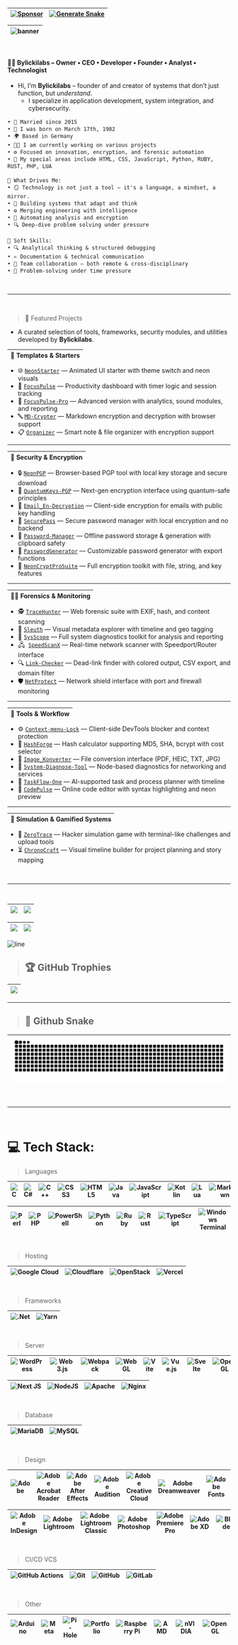 | [![Sponsor](https://img.shields.io/badge/%F0%9F%92%96-Sponsor-ff69b4?style=flat-square)](https://github.com/sponsors/bylickilabs)  | [![Generate Snake](https://github.com/bylickilabs/bylickilabs/actions/workflows/snake.yml/badge.svg)](https://github.com/bylickilabs/bylickilabs/actions/workflows/snake.yml) |
|---|---|

|![banner](https://github.com/user-attachments/assets/2e838a14-2ee8-40d8-8990-10b8334c2f99)|
|---|

<!-- |<img src="https://komarev.com/ghpvc/?username=bylickilabs&label=Profile%20views&color=0e75b6&style=flat" alt="bylickilabs" />|
|---|

> ## 🌐 Socials: 
|<a href="https://twitter.com/bylickilab5" target="blank"><img align="center" src="https://raw.githubusercontent.com/rahuldkjain/github-profile-readme-generator/master/src/images/icons/Social/twitter.svg" alt="bylickilab5" height="30" width="40" /></a>|[![Discord](https://img.shields.io/badge/Discord-%237289DA.svg?logo=discord&logoColor=white)](https://discord.gg/mpz2hJ6PM6) |[![Facebook](https://img.shields.io/badge/Facebook-%231877F2.svg?logo=Facebook&logoColor=white)](https://facebook.com/bylickilabs) |[![Instagram](https://img.shields.io/badge/Instagram-%23E4405F.svg?logo=Instagram&logoColor=white)](https://instagram.com/b.y.l.i.c.k.i.l.a.b.s) |[![YouTube](https://img.shields.io/badge/YouTube-%23FF0000.svg?logo=YouTube&logoColor=white)](https://youtube.com/@AlphaCorpDevs) |[![Codepen](https://img.shields.io/badge/Codepen-000000?style=for-the-badge&logo=codepen&logoColor=white)](https://codepen.io/AlphaDevelopment)| <a href="https://dev.to/bylickilabs" target="blank"><img align="center" src="https://raw.githubusercontent.com/rahuldkjain/github-profile-readme-generator/master/src/images/icons/Social/devto.svg" alt="bylickilabs" height="30" width="40" /></a>| 
|---|---|---|---|---|---|---|

|[Discord for our FiveM - GTAV Server](https://discord.gg/8CSVNswc)|[NEW GTAV Forum](https://gtav-nexus.de)|
|---|---|
-->
<br>

#### 👨‍💻 Bylickilabs – Owner • CEO • Developer • Founder • Analyst • Technologist

- Hi, I’m **Bylickilabs** – founder of and creator of systems that don’t just function, but *understand*. 
  - I specialize in application development, system integration, and cybersecurity.

```yarn
• 💍 Married since 2015
• 👶 I was born on March 17th, 1982
• 🌍 Based in Germany
• 👨‍💻 I am currently working on various projects
• ⚙️ Focused on innovation, encryption, and forensic automation
• 🚧 My special areas include HTML, CSS, JavaScript, Python, RUBY, RUST, PHP, LUA

🌟 What Drives Me:
• 🪞 Technology is not just a tool – it's a language, a mindset, a mirror.
• 🧠 Building systems that adapt and think  
• ⚙️ Merging engineering with intelligence  
• 🧩 Automating analysis and encryption  
• 🔍 Deep-dive problem solving under pressure  

🤝 Soft Skills:
• 🔍 Analytical thinking & structured debugging  
• ✍️ Documentation & technical communication  
• 🤝 Team collaboration – both remote & cross-disciplinary  
• 🧩 Problem-solving under time pressure
```

<br>

---

<br>

> 🚀 Featured Projects
  - A curated selection of tools, frameworks, security modules, and utilities developed by **Bylickilabs**.

|🧩 Templates & Starters|
|---|

- 🌐 [`NeonStarter`](https://github.com/bylickilabs/neonstarter) — Animated UI starter with theme switch and neon visuals
- 🧠 [`FocusPulse`](https://github.com/bylickilabs/focuspulse) — Productivity dashboard with timer logic and session tracking
- 💼 [`FocusPulse-Pro`](https://github.com/bylickilabs/focuspulse-pro) — Advanced version with analytics, sound modules, and reporting
- 🔤 [`MD-Crypter`](https://github.com/bylickilabs/md-crypter) — Markdown encryption and decryption with browser support
- 📋 [`Organizer`](https://github.com/bylickilabs/organizer) — Smart note & file organizer with encryption support

---

|🔐 Security & Encryption|
|---|

- 🔒 [`NeonPGP`](https://github.com/bylickilabs/neonpgp) — Browser-based PGP tool with local key storage and secure download
- 🧬 [`QuantumKeys-PGP`](https://github.com/bylickilabs/quantumkeys-pgp) — Next-gen encryption interface using quantum-safe principles
- 📧 [`Email_En-Decryption`](https://github.com/bylickilabs/email-en-decryption) — Client-side encryption for emails with public key handling
- 🔐 [`SecurePass`](https://github.com/bylickilabs/securepass) — Secure password manager with local encryption and no backend
- 🧿 [`Password-Manager`](https://github.com/bylickilabs/password-manager) — Offline password storage & generation with clipboard safety
- 🔁 [`PasswordGenerator`](https://github.com/bylickilabs/passwordgenerator) — Customizable password generator with export functions
- 🔐 [`NeonCryptProSuite`](https://github.com/bylickilabs/neoncryptprosuite) — Full encryption toolkit with file, string, and key features

---

|🕵️‍♂️ Forensics & Monitoring|
|---|

- 🕵️ [`TraceHunter`](https://github.com/bylickilabs/tracehunter) — Web forensic suite with EXIF, hash, and content scanning
- 🔎 [`Sleuth`](https://github.com/bylickilabs/sleuth) — Visual metadata explorer with timeline and geo tagging
- 🧮 [`SysScope`](https://github.com/bylickilabs/sysscope) — Full system diagnostics toolkit for analysis and reporting
- 🖧 &nbsp;[`SpeedScanX`](https://github.com/bylickilabs/speedscanx) — Real-time network scanner with Speedport/Router interface
- 🔍 [`Link-Checker`](https://github.com/bylickilabs/link-checker) — Dead-link finder with colored output, CSV export, and domain filter
- 🛡️ [`NetProtect`](https://github.com/bylickilabs/netprotect) — Network shield interface with port and firewall monitoring

---

|🧠 Tools & Workflow|
|---|

- ⚙️ [`Context-menu-Lock`](https://github.com/bylickilabs/context-menu-lock) — Client-side DevTools blocker and context protection
- 🧰 [`HashForge`](https://github.com/bylickilabs/hashforge) — Hash calculator supporting MD5, SHA, bcrypt with cost selector
- 📂 [`Image_Konverter`](https://github.com/bylickilabs/image-konverter) — File conversion interface (PDF, HEIC, TXT, JPG)
- 🔄 [`System-Diagnose-Tool`](https://github.com/bylickilabs/system-diagnose-tool) — Node-based diagnostics for networking and services
- 🧠 [`TaskFlow-One`](https://github.com/bylickilabs/taskflow-one) — AI-supported task and process planner with timeline
- 🔡 [`CodePulse`](https://github.com/bylickilabs/codepulse) — Online code editor with syntax highlighting and neon preview

---

|🧪 Simulation & Gamified Systems|
|---|
- 👤 [`ZeroTrace`](https://github.com/bylickilabs/zerotrace) — Hacker simulation game with terminal-like challenges and upload tools
- ⏳ [`ChronoCraft`](https://github.com/bylickilabs/chronocraft) — Visual timeline builder for project planning and story mapping

<br>

---

<br>

|![](https://github-readme-stats.vercel.app/api?username=bylickilabs&theme=great-gatsby&hide_border=false&include_all_commits=true&count_private=true) | ![](https://nirzak-streak-stats.vercel.app/?user=bylickilabs&theme=great-gatsby&hide_border=false) |
|---|---|

| ![](https://github-profile-summary-cards.vercel.app/api/cards/profile-details?username=bylickilabs&theme=radical) | ![](https://github-readme-stats.vercel.app/api/top-langs/?username=bylickilabs&layout=compact&theme=radical&langs_count=20)
|---|---|

![line](https://github.com/bylickilabs/bylickilabs/assets/109308073/bfd77a60-d426-4470-b417-fdbab0166188) 

> ## 🏆 GitHub Trophies
|![](https://github-profile-trophy.vercel.app/?username=bylickilabs&theme=monokai&margin-h=10&margin-w=10&no-frame=true&no-bg=true&column=-1)|
|---| 

---

> ## 🐍 Github Snake
|![](https://github.com/bylickilabs/bylickilabs/blob/refs/heads/output/github-snake-dark.svg)|
|---|

<br>

---

<br>

# 💻 Tech Stack:


> Languages

|![C](https://img.shields.io/badge/c-%2300599C.svg?style=for-the-badge&logo=c&logoColor=white) | ![C#](https://img.shields.io/badge/c%23-%23239120.svg?style=for-the-badge&logo=csharp&logoColor=white) | ![C++](https://img.shields.io/badge/c++-%2300599C.svg?style=for-the-badge&logo=c%2B%2B&logoColor=white) | ![CSS3](https://img.shields.io/badge/css3-%231572B6.svg?style=for-the-badge&logo=css3&logoColor=white) | ![HTML5](https://img.shields.io/badge/html5-%23E34F26.svg?style=for-the-badge&logo=html5&logoColor=white) | ![Java](https://img.shields.io/badge/java-%23ED8B00.svg?style=for-the-badge&logo=openjdk&logoColor=white) | ![JavaScript](https://img.shields.io/badge/javascript-%23323330.svg?style=for-the-badge&logo=javascript&logoColor=%23F7DF1E) | ![Kotlin](https://img.shields.io/badge/kotlin-%237F52FF.svg?style=for-the-badge&logo=kotlin&logoColor=white) | ![Lua](https://img.shields.io/badge/lua-%232C2D72.svg?style=for-the-badge&logo=lua&logoColor=white) | ![Markdown](https://img.shields.io/badge/markdown-%23000000.svg?style=for-the-badge&logo=markdown&logoColor=white) |
|---|---|---|---|---|---|---|---|---|---|

|![Perl](https://img.shields.io/badge/perl-%2339457E.svg?style=for-the-badge&logo=perl&logoColor=white) | ![PHP](https://img.shields.io/badge/php-%23777BB4.svg?style=for-the-badge&logo=php&logoColor=white) | ![PowerShell](https://img.shields.io/badge/PowerShell-%235391FE.svg?style=for-the-badge&logo=powershell&logoColor=white) | ![Python](https://img.shields.io/badge/python-3670A0?style=for-the-badge&logo=python&logoColor=ffdd54) | ![Ruby](https://img.shields.io/badge/ruby-%23CC342D.svg?style=for-the-badge&logo=ruby&logoColor=white) | ![Rust](https://img.shields.io/badge/rust-%23000000.svg?style=for-the-badge&logo=rust&logoColor=white) | ![TypeScript](https://img.shields.io/badge/typescript-%23007ACC.svg?style=for-the-badge&logo=typescript&logoColor=white) |![Windows Terminal](https://img.shields.io/badge/Windows%20Terminal-%234D4D4D.svg?style=for-the-badge&logo=windows-terminal&logoColor=white) |
|---|---|---|---|---|---|---|---|

<br>

> Hosting

| ![Google Cloud](https://img.shields.io/badge/GoogleCloud-%234285F4.svg?style=for-the-badge&logo=google-cloud&logoColor=white) | ![Cloudflare](https://img.shields.io/badge/Cloudflare-F38020?style=for-the-badge&logo=Cloudflare&logoColor=white) | ![OpenStack](https://img.shields.io/badge/Openstack-%23f01742.svg?style=for-the-badge&logo=openstack&logoColor=white) | ![Vercel](https://img.shields.io/badge/vercel-%23000000.svg?style=for-the-badge&logo=vercel&logoColor=white) |
|---|---|---|---|

<br>

> Frameworks

| ![.Net](https://img.shields.io/badge/.NET-5C2D91?style=for-the-badge&logo=.net&logoColor=white) | ![Yarn](https://img.shields.io/badge/yarn-%232C8EBB.svg?style=for-the-badge&logo=yarn&logoColor=white) |
|---|---|

<br>

> Server

| ![WordPress](https://img.shields.io/badge/WordPress-%23117AC9.svg?style=for-the-badge&logo=WordPress&logoColor=white) | ![Web3.js](https://img.shields.io/badge/web3.js-F16822?style=for-the-badge&logo=web3.js&logoColor=white) | ![Webpack](https://img.shields.io/badge/webpack-%238DD6F9.svg?style=for-the-badge&logo=webpack&logoColor=black) | ![WebGL](https://img.shields.io/badge/WebGL-990000?logo=webgl&logoColor=white&style=for-the-badge) | ![Vite](https://img.shields.io/badge/vite-%23646CFF.svg?style=for-the-badge&logo=vite&logoColor=white) | ![Vue.js](https://img.shields.io/badge/vue.js-%2335495e.svg?style=for-the-badge&logo=vuedotjs&logoColor=%234FC08D) | ![Svelte](https://img.shields.io/badge/svelte-%23f1413d.svg?style=for-the-badge&logo=svelte&logoColor=white) | ![OpenGL](https://img.shields.io/badge/OpenGL-%23FFFFFF.svg?style=for-the-badge&logo=opengl) | ![OpenCV](https://img.shields.io/badge/opencv-%23white.svg?style=for-the-badge&logo=opencv&logoColor=white) | ![NPM](https://img.shields.io/badge/NPM-%23CB3837.svg?style=for-the-badge&logo=npm&logoColor=white) | 
|---|---|---|---|---|---|---|---|---|---|

| ![Next JS](https://img.shields.io/badge/Next-black?style=for-the-badge&logo=next.js&logoColor=white) | ![NodeJS](https://img.shields.io/badge/node.js-6DA55F?style=for-the-badge&logo=node.js&logoColor=white) | ![Apache](https://img.shields.io/badge/apache-%23D42029.svg?style=for-the-badge&logo=apache&logoColor=white) | ![Nginx](https://img.shields.io/badge/nginx-%23009639.svg?style=for-the-badge&logo=nginx&logoColor=white) |
|---|---|---|---|

<br>

> Database

| ![MariaDB](https://img.shields.io/badge/MariaDB-003545?style=for-the-badge&logo=mariadb&logoColor=white) | ![MySQL](https://img.shields.io/badge/mysql-4479A1.svg?style=for-the-badge&logo=mysql&logoColor=white) |
|---|---|

<br>

> Design

| ![Adobe](https://img.shields.io/badge/adobe-%23FF0000.svg?style=for-the-badge&logo=adobe&logoColor=white) | ![Adobe Acrobat Reader](https://img.shields.io/badge/Adobe%20Acrobat%20Reader-EC1C24.svg?style=for-the-badge&logo=Adobe%20Acrobat%20Reader&logoColor=white) |![Adobe After Effects](https://img.shields.io/badge/Adobe%20After%20Effects-9999FF.svg?style=for-the-badge&logo=Adobe%20After%20Effects&logoColor=white) |![Adobe Audition](https://img.shields.io/badge/Adobe%20Audition-9999FF.svg?style=for-the-badge&logo=Adobe%20Audition&logoColor=white) |![Adobe Creative Cloud](https://img.shields.io/badge/Adobe%20Creative%20Cloud-DA1F26.svg?style=for-the-badge&logo=Adobe%20Creative%20Cloud&logoColor=white) | ![Adobe Dreamweaver](https://img.shields.io/badge/Adobe%20Dreamweaver-FF61F6.svg?style=for-the-badge&logo=Adobe%20Dreamweaver&logoColor=white) | ![Adobe Fonts](https://img.shields.io/badge/Adobe%20Fonts-000B1D.svg?style=for-the-badge&logo=Adobe%20Fonts&logoColor=white) | ![Adobe Illustrator](https://img.shields.io/badge/adobe%20illustrator-%23FF9A00.svg?style=for-the-badge&logo=adobe%20illustrator&logoColor=white) |
|---|---|---|---|---|---|---|---|

| ![Adobe InDesign](https://img.shields.io/badge/Adobe%20InDesign-49021F?style=for-the-badge&logo=adobeindesign&logoColor=FF3366) | ![Adobe Lightroom](https://img.shields.io/badge/Adobe%20Lightroom-31A8FF.svg?style=for-the-badge&logo=Adobe%20Lightroom&logoColor=white) | ![Adobe Lightroom Classic](https://img.shields.io/badge/Adobe%20Lightroom%20Classic-31A8FF.svg?style=for-the-badge&logo=Adobe%20Lightroom%20Classic&logoColor=white) |![Adobe Photoshop](https://img.shields.io/badge/adobe%20photoshop-%2331A8FF.svg?style=for-the-badge&logo=adobe%20photoshop&logoColor=white) | ![Adobe Premiere Pro](https://img.shields.io/badge/Adobe%20Premiere%20Pro-9999FF.svg?style=for-the-badge&logo=Adobe%20Premiere%20Pro&logoColor=white) | ![Adobe XD](https://img.shields.io/badge/Adobe%20XD-470137?style=for-the-badge&logo=Adobe%20XD&logoColor=#FF61F6) |![Blender](https://img.shields.io/badge/blender-%23F5792A.svg?style=for-the-badge&logo=blender&logoColor=white) |
|---|---|---|---|---|---|---|

<br>

> CI/CD VCS

| ![GitHub Actions](https://img.shields.io/badge/github%20actions-%232671E5.svg?style=for-the-badge&logo=githubactions&logoColor=white) | ![Git](https://img.shields.io/badge/git-%23F05033.svg?style=for-the-badge&logo=git&logoColor=white) | ![GitHub](https://img.shields.io/badge/github-%23121011.svg?style=for-the-badge&logo=github&logoColor=white) | ![GitLab](https://img.shields.io/badge/gitlab-%23181717.svg?style=for-the-badge&logo=gitlab&logoColor=white) |
|---|---|---|---|

<br>

>Other

| ![Arduino](https://img.shields.io/badge/-Arduino-00979D?style=for-the-badge&logo=Arduino&logoColor=white) | ![Meta](https://img.shields.io/badge/Meta-%230467DF.svg?style=for-the-badge&logo=Meta&logoColor=white) | ![Pi-Hole](https://img.shields.io/badge/pihole-%2396060C.svg?style=for-the-badge&logo=pi-hole&logoColor=white) | ![Portfolio](https://img.shields.io/badge/Portfolio-%23000000.svg?style=for-the-badge&logo=firefox&logoColor=#FF7139) | ![Raspberry Pi](https://img.shields.io/badge/-Raspberry_Pi-C51A4A?style=for-the-badge&logo=Raspberry-Pi) |![AMD](https://img.shields.io/badge/AMD-%23000000.svg?style=for-the-badge&logo=amd&logoColor=white) |![nVIDIA](https://img.shields.io/badge/nVIDIA-%2376B900.svg?style=for-the-badge&logo=nVIDIA&logoColor=white) | ![OpenGL](https://img.shields.io/badge/OpenGL-white?logo=OpenGL&style=for-the-badge) |
|---|---|---|---|---|---|---|---|

<!--
**bylickilabs/bylickilabs** is a ✨ _special_ ✨ repository because its `README.md` (this file) appears on your GitHub profile.
-->

